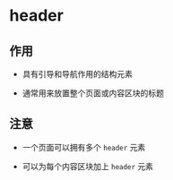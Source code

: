 # header

## 作用

  - 具有引导和导航作用的结构元素

  - 通常用来放置整个页面或内容区块的标题

## 注意

  - 一个页面可以拥有多个 `header` 元素

  - 可以为每个内容区块加上 `header` 元素
